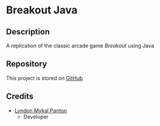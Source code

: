 # Breakout Java

## Description

A replication of the classic arcade game _Breakout_ using Java

## Repository

This project is stored on [GitHub](https://github.com/lyndonpanton/breakout-java)

## Credits

- [Lyndon Mykal Panton](https://github.com/lyndonpanton/)
    - Developer
